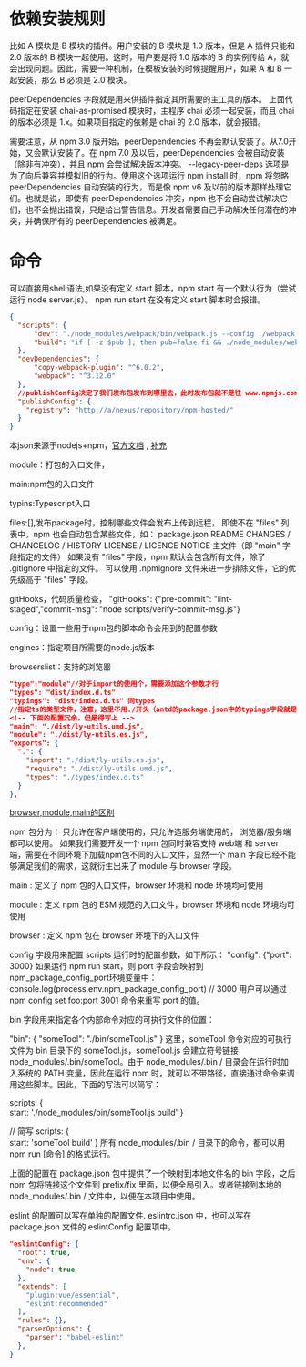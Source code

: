 # 依赖安装规则
比如 A 模块是 B 模块的插件。用户安装的 B 模块是 1.0 版本，但是 A 插件只能和 2.0 版本的 B 模块一起使用。这时，用户要是将 1.0 版本的 B 的实例传给 A，就会出现问题。因此，需要一种机制，在模板安装的时候提醒用户，如果 A 和 B 一起安装，那么 B 必须是 2.0 模块。

peerDependencies 字段就是用来供插件指定其所需要的主工具的版本。
上面代码指定在安装 chai-as-promised 模块时，主程序 chai 必须一起安装，而且 chai 的版本必须是 1.x。如果项目指定的依赖是 chai 的 2.0 版本，就会报错。

需要注意，从 npm 3.0 版开始，peerDependencies 不再会默认安装了。从7.0开始，又会默认安装了。在 npm 7.0 及以后，peerDependencies 会被自动安装（除非有冲突），并且 npm 会尝试解决版本冲突。
--legacy-peer-deps 选项是为了向后兼容并模拟旧的行为。使用这个选项运行 npm install 时，npm 将忽略 peerDependencies 自动安装的行为，而是像 npm v6 及以前的版本那样处理它们。也就是说，即使有 peerDependencies 冲突，npm 也不会自动尝试解决它们，也不会抛出错误，只是给出警告信息。开发者需要自己手动解决任何潜在的冲突，并确保所有的 peerDependencies 被满足。

# 命令
可以直接用shell语法,如果没有定义 start 脚本，npm start 有一个默认行为（尝试运行 node server.js）。
npm run start 在没有定义 start 脚本时会报错。
```json
{
  "scripts": {
      "dev": "./node_modules/webpack/bin/webpack.js --config ./webpack.config.js --watch --env.dev true",
      "build": "if [ -z $pub ]; then pub=false;fi && ./node_modules/webpack/bin/webpack.js --config ./webpack.config.js --env.pub $pub"
  }, 
  "devDependencies": {
      "copy-webpack-plugin": "^6.0.2",
      "webpack": "^3.12.0"
  },
  //publishConfig决定了我们发布包发布到哪里去，此时发布包就不是往 www.npmjs.com/ 了
  "publishConfig": {
    "registry": "http://a/nexus/repository/npm-hosted/"
  }
}
```

本json来源于nodejs+npm，[官方文档](http://nodejs.cn/learn/the-package-json-guide) ,
[补充](https://www.cnblogs.com/ForeverS2C/p/13773584.html)

module：打包的入口文件，

main:npm包的入口文件 

typins:Typescript入口 

files:[],发布package时，控制哪些文件会发布上传到远程，
即使不在 "files" 列表中，npm 也会自动包含某些文件，如：
  package.json
  README
  CHANGES / CHANGELOG / HISTORY
  LICENSE / LICENCE
  NOTICE
  主文件（即 "main" 字段指定的文件）
如果没有 "files" 字段，npm 默认会包含所有文件，除了 .gitignore 中指定的文件。
可以使用 .npmignore 文件来进一步排除文件，它的优先级高于 "files" 字段。


gitHooks，代码质量检查，
"gitHooks": {"pre-commit": "lint-staged","commit-msg": "node scripts/verify-commit-msg.js"} 

config：设置一些用于npm包的脚本命令会用到的配置参数 

engines：指定项目所需要的node.js版本  

browserslist：支持的浏览器 
```json
"type":"module"//对于import的使用个，需要添加这个参数才行
"types": "dist/index.d.ts"
"typings": "dist/index.d.ts" 同types
//指定ts的类型文件，注意，这里不用./开头（antd的package.json中的typings字段就是这样的）
<!-- 下面的配置冗余，但是得写上 -->
"main": "./dist/ly-utils.umd.js",
"module": "./dist/ly-utils.es.js",
"exports": {
  ".": {
    "import": "./dist/ly-utils.es.js",
    "require": "./dist/ly-utils.umd.js",
    "types": "./types/index.d.ts"
  }
},
```

[browser,module,main的区别](https://www.cnblogs.com/h2zZhou/p/12929472.html)

npm 包分为：
只允许在客户端使用的，只允许造服务端使用的， 浏览器/服务端都可以使用。
如果我们需要开发一个 npm 包同时兼容支持 web端 和 server 端，需要在不同环境下加载npm包不同的入口文件，显然一个 main 字段已经不能够满足我们的需求，这就衍生出来了 module 与 browser 字段。

main : 定义了 npm 包的入口文件，browser 环境和 node 环境均可使用

module : 定义 npm 包的 ESM 规范的入口文件，browser 环境和 node 环境均可使用

browser : 定义 npm 包在 browser 环境下的入口文件

config 字段用来配置 scripts 运行时的配置参数，如下所示：
"config": {"port": 3000}
如果运行 npm run start，则 port 字段会映射到npm_package_config_port环境变量中：
console.log(process.env.npm_package_config_port) // 3000
用户可以通过npm config set foo:port 3001 命令来重写 port 的值。

bin 字段用来指定各个内部命令对应的可执行文件的位置：

"bin": {
  "someTool": "./bin/someTool.js"
}
这里，someTool 命令对应的可执行文件为 bin 目录下的 someTool.js，someTool.js 会建立符号链接 node_modules/.bin/someTool。由于 node_modules/.bin / 目录会在运行时加入系统的 PATH 变量，因此在运行 npm 时，就可以不带路径，直接通过命令来调用这些脚本。因此，下面的写法可以简写：

scripts: {  
  start: './node_modules/bin/someTool.js build'
}
 
// 简写
scripts: {  
  start: 'someTool build'
}
所有 node_modules/.bin / 目录下的命令，都可以用 npm run [命令] 的格式运行。

上面的配置在 package.json 包中提供了一个映射到本地文件名的 bin 字段，之后 npm 包将链接这个文件到 prefix/fix 里面，以便全局引入。或者链接到本地的 node_modules/.bin / 文件中，以便在本项目中使用。

eslint 的配置可以写在单独的配置文件. eslintrc.json 中，也可以写在 package.json 文件的 eslintConfig 配置项中。
```json
"eslintConfig": {
  "root": true,
  "env": {
    "node": true
  },
  "extends": [
    "plugin:vue/essential",
    "eslint:recommended"
  ],
  "rules": {},
  "parserOptions": {
    "parser": "babel-eslint"
  },
}
```
